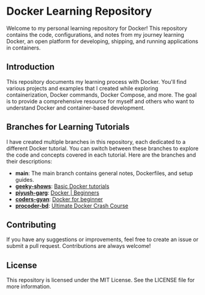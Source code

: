 # Docker Learning Repository

Welcome to my personal learning repository for Docker! This repository contains the code, configurations, and notes from my journey learning Docker, an open platform for developing, shipping, and running applications in containers.

## Introduction

This repository documents my learning process with Docker. You'll find various projects and examples that I created while exploring containerization, Docker commands, Docker Compose, and more. The goal is to provide a comprehensive resource for myself and others who want to understand Docker and container-based development.

## Branches for Learning Tutorials

I have created multiple branches in this repository, each dedicated to a different Docker tutorial. You can switch between these branches to explore the code and concepts covered in each tutorial. Here are the branches and their descriptions:

- **main**: The main branch contains general notes, Dockerfiles, and setup guides.
- **[geeky-shows](https://github.com/najmul-islam/docker/tree/geeky-shows)**: [Basic Docker tutorials](https://www.youtube.com/playlist?list=PLbGui_ZYuhihMb5pqut64GhW-WhxKpygY)
- **[piyush-garg](https://github.com/najmul-islam/docker/tree/piyush-garg)**: [Docker | Beginners](https://youtube.com/playlist?list=PLinedj3B30sDvBfeK9EPz9pcJNlM0f3ph&si=deEEb1uGcUirGqPS)
- **[coders-gyan](https://github.com/najmul-islam/docker/tree/coders-gyan)**: [Docker for beginner](https://www.youtube.com/@CodersGyan/streams)
- **[procoder-bd](https://github.com/najmul-islam/docker/tree/procoder-bd)**: [Ultimate Docker Crash Course](https://youtu.be/urisGIi_pmE?si=f-D7iE4hlcbLO896)
  
## Contributing

If you have any suggestions or improvements, feel free to create an issue or submit a pull request. Contributions are always welcome!

## License

This repository is licensed under the MIT License. See the LICENSE file for more information.